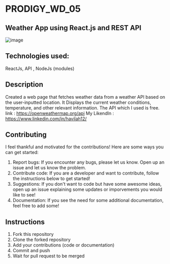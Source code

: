 # PRODIGY_WD_05
## Weather App using React.js and REST API
![image](https://github.com/havilah-12/PRODIGY_WD_05/assets/142531190/a84d21ce-63c7-4c56-8a14-4425f2a4c140)



## Technologies used:
ReactJs, API , NodeJs (modules)

## Description
Created a web page that fetches weather data from a weather API  based on the user-inputted location. 
It Displays the current weather conditions, temperature, and other relevant information. The API which I used is free. link : https://openweathermap.org/api
My LikendIn : https://www.linkedin.com/in/havilah12/

## Contributing
I feel thankful and motivated for the contributions! Here are some ways you can get started:
1. Report bugs: If you encounter any bugs, please let us know. Open up an issue and let us know the problem.
2. Contribute code: If you are a developer and want to contribute, follow the instructions below to get started!
3. Suggestions: If you don't want to code but have some awesome ideas, open up an issue explaining some updates or imporvements you would like to see!
4. Documentation: If you see the need for some additional documentation, feel free to add some!

## Instructions
1. Fork this repository
2. Clone the forked repository
3. Add your contributions (code or documentation)
4. Commit and push
5. Wait for pull request to be merged
